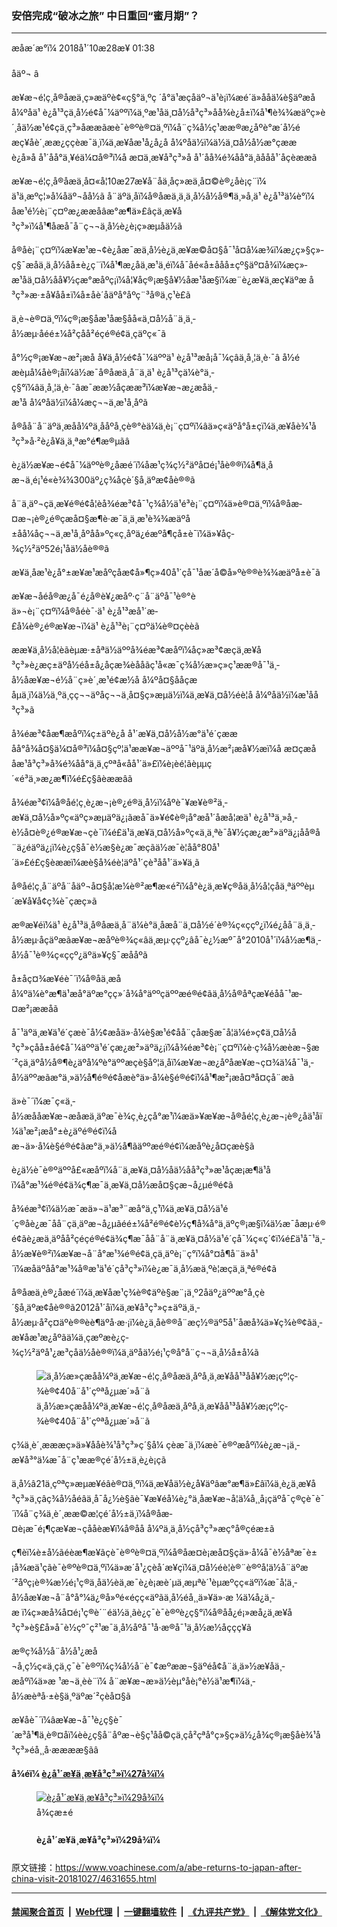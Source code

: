 ### 安倍完成“破冰之旅” 中日重回“蜜月期”？
------------------------

<div class="published">
 <span class="date" title="ä¸­å½æ¶é´">
  <time datetime="2018-10-28T01:38:00+08:00">
   æåæ´æ°ï¼ 2018å¹´10æ28æ¥ 01:38
  </time>
 </span>
</div>
<br/>
<div class="wsw">
 <span class="dateline">
  åäº¬ â
 </span>
 <p>
  æ¥æ¬é¦ç¸å®åæä¸ç»æäºè¢«ç§°ä¸ºç ´å°ä¹æçåäº¬ä¹è¡ï¼æé´ä»ååä¼è§äºæåå¼ºåä¹ è¿å¹³ç­ä¸­å½é¢å¯¼äººï¼ä¸ºæ¹åä¸¤å½å³ç³»åå¾è¿å±ï¼å¹¶è¾¾æäºç»è´¸åä½æ¹é¢çä¸ç³»åææãæè¯è®ºè®¤ä¸ºï¼å¨ç¾å½ç¹ææ®æ¿åºè°æ´å½éæç¥åè´¸ææ¿ç­çèæ¯ä¸ï¼ä¸­æ¥åæ¹å¿å¿å å¼ºåä½ï¼ä½ä¸¤å½å½æ°çææè¿å»å å¹´åå°ä¸¥éä¼¤å®³ï¼å æ­¤ä¸­æ¥å³ç³»å å¹´åå¾é¾åå°ä¸ãååå¹´åçèææã
 </p>
 <div class="wsw__embed">
 </div>
 <p>
  æ¥æ¬é¦ç¸å®åæä¸å¤«å¦10æ27æ¥å¨å­ä¸åç»æä¸å¤©è®¿åè¡ç¨ï¼ ä¹ä¸æºç¦»å¼åäº¬åå½ã å¨äºä¸åï¼å®åæä¸ä¸ä¸­å½å½å®¶ä¸»å¸­ä¹ è¿å¹³ä¼è°ï¼ åæ¹é½è¡¨ç¤ºæ¿ææåâæ°æ¶ä»£âçä¸­æ¥å³ç³»ï¼å¹¶åæå¯å¨ç¬¬ä¸å½è¿è¡ç»æµåä½ã
 </p>
 <p>
  å®åè¡¨ç¤ºï¼æ¥æ¹æ¬¢è¿åæ¯æä¸­å½è¿ä¸æ­¥æ©å¤§å¯¹å¤å¼æ¾ï¼æ¿ç»§ç»­ç§¯æåä¸ä¸­å½åå±è¿ç¨ï¼å¹¶æ¿åä¸­æ¹ä¸éï¼å¯åé«å±ååå±çº§äº¤å¾ï¼æç»­æ¹åä¸¤å½åå¥½çæ°æåºç¡ï¼å¦¥åç®¡æ§å¥½åæ¹åæ­§ï¼æ¨è¿æ¥ä¸­æç¥äºæ å³ç³»æ·±å¥åå±ï¼å±åè´åäºå°åºç¨³å®ä¸ç¹è£ã
 </p>
 <p>
  ä¸è¬è®¤ä¸ºï¼ç®¡æ§åæ¹åæ­§åå«ä¸¤å½å¨ä¸ä¸­å½æµ·åéé±¼å²ç­åå²éçé®é¢ä¸çäºç«¯ã
 </p>
 <p>
  å°½ç®¡æ¥æ¬æ²¡æå å¥ä¸­å½é¢å¯¼äººä¹ è¿å¹³æå¡å¯¼çâä¸å¸¦ä¸è·¯â å½éæèµå¼åè®¡åï¼ä½æ¯å®åæä¸å¨ä¸ä¹ è¿å¹³çä¼è°ä¸­ç§°ï¼âä¸å¸¦ä¸è·¯âæ¯ææ½åçææ³ï¼æ¥æ¬æ¿æåä¸­æ¹å å¼ºåä½ï¼å¼æç¬¬ä¸æ¹å¸åºã
 </p>
 <p>
  å®åå¨å¨äºä¸æåå¼ºä¸ååºå¸­çè®°èä¼ä¸è¡¨ç¤ºï¼âä»ç«äºå°å±çï¼ä¸­æ¥åè¾¹å³ç³»å·²è¿å¥ä¸ä¸ªæ°é¶æ®µãâ
 </p>
 <p>
  è¿ä½æ¥æ¬é¢å¯¼äººè®¿åæé´ï¼åæ¹ç­¾ç½²äºå¤é¡¹åè®®ï¼å¶ä¸­åæ¬ä¸é¡¹é«è¾¾300äº¿ç¾åçè´§å¸äºæ¢åè®®ã
 </p>
 <p>
  å¨ä¸äº¬çä¸­æ¥é®é¢å­¦èå¾éæ³¢å¯¹ç¾å½ä¹é³è¡¨ç¤ºï¼ä»è®¤ä¸ºï¼å®åæ­¤æ¬¡è®¿é®çæå¤§æ¶è·æ¯ä¸ä¸­æ¹è¾¾æäºå±åå¼åç¬¬ä¸æ¹å¸åºåå»ºç«ç¸åºä¿éæºå¶çå±è¯ï¼ä»¥åç­¾ç½²äº52é¡¹åä½åè®®ã
 </p>
 <p>
  æ¥ä¸­åæ¹è¿å°±æ¥æ¹æåºçåæ­¢å»¶ç»­40å¹´çå¯¹åæ´å©å»ºè®®è¾¾æäºå±è¯ã
 </p>
 <p>
  æ¥æ¬åéå®æ¿å¯é¿å®è¥¿æåº·ç¨å¨äºå¯¹è®°èä»¬è¡¨ç¤ºï¼å®åéè¯·ä¹ è¿å¹³æå¹´æ­£å¼è®¿é®æ¥æ¬ï¼ä¹ è¿å¹³è¡¨ç¤ºä¼è®¤çèèã
 </p>
 <p>
  ææ¥ä¸­å½å­¦èãèµæ·±åªä½äººå¾éæ³¢æåºï¼åç»æ³¢æçä¸­æ¥å³ç³»è¿æç±äºå½éå±å¿åçæ¾èååãç¹å«æ¯ç¾å½æ»ç»ç¹ææ®å¯¹ä¸­å½åæ¥æ¬é½å¨ç»è´¸æ¹é¢æ½å å¼ºå¤§ååçæåµä¸ï¼ä½ä¸ºä¸çç¬¬äºåç¬¬ä¸å¤§ç»æµä½ï¼ä¸­æ¥ä¸¤å½éè¦å å¼ºåä½ï¼æ¹åå³ç³»ã
 </p>
 <p>
  å¾éæ³¢åæ¶æåºï¼ç±äºè¿å å¹´æ¥ä¸¤å½å½æ°ä¹é´çææåå°å¾å¤§ä¼¤å®³ï¼å¤§çº¦ä¹ææ¥æ¬äººå¯¹äºä¸­å½æ²¡æå¥½æï¼å æ­¤ç­æååæ¹å³ç³»å¾é¾åå°ä¸ä¸çºªå«åå¹´ä»£ï¼è¡èé¦ãèµµç´«é³ä¸»æ¿æ¶ï¼é£ç§âèææâã
 </p>
 <p>
  å¾éæ³¢ï¼å®åé¦ç¸è¿æ¬¡è®¿é®ä¸­å½ï¼åºè¯¥æ¥è®²ä¸­æ¥ä¸¤å½å»ºç«äºç»æµäºä¿¡ãæå¯ä»¥é¢è®¡å°æå¹´å­æå¦æä¹ è¿å¹³ä¸»å¸­è½å¤è®¿é®æ¥æ¬çè¯ï¼é£ä¹ä¸­æ¥ä¸¤å½å»ºç«ä¸ä¸ªè¯å¥½çæ¿æ²»äºä¿¡åå®å¨ä¿éäºä¿¡ï¼è¿ç§å¯è½æ§è¿æ¯æçãä½æ¯è¦åå°80å¹´ä»£é£ç§èææï¼æè§å¾éè¦äºå¹´çè³åå¹´ä»¥ä¸ã
 </p>
 <p>
  å®åé¦ç¸å¨äºå¨åäº¬å¤§å­¦æ¼è®²æ¶æ«é²ï¼å°è¿ä¸æ­¥ç®åä¸­å½å­¦çåä¸ªäººèµ´æ¥å¥å¢ç­¾è¯çæç»­ã
 </p>
 <p>
  æ®æ¥éï¼ä¹ è¿å¹³ä¸å®åæä¸å¨ä¼è°ä¸­åæå¨ä¸¤å½é´è®¾ç«ç­çº¿ï¼é¿åå¨ä¸ä¸­å½æµ·åçäºæãæ¥æ¬æåºè®¾ç«âä¸æµ·ç­çº¿âå¯è¿½æº¯å°2010å¹´ï¼å½æ¶ä¸­å½å¯¹è®¾ç«ç­çº¿äºä»¥ç§¯æååºã
 </p>
 <p>
  å±åç¤¾æ¥éè¯´ï¼å®åä¸æåå¼ºä¼è°æ¶ä¹æå°äºæ°çç»´å¾å°äººçäººæé®é¢ãä¸­å½å®åªçæ¥éåå¯¹æ­¤æ²¡ææåã
 </p>
 <p>
  å¯¹äºä¸­æ¥ä¹é´çæè¯å½¢æåä»·å¼è§æ¹é¢å­å¨çåæ­§æ¯å¦ä¼é»ç¢ä¸¤å½å³ç³»çåå±åé¢å¯¼äººä¹é´çæ¿æ²»äºä¿¡ï¼å¾éæ³¢è¡¨ç¤ºï¼è·ç¾å½æèæ¬§æ´²ç­ä¸äºå½å®¶è¿äºå¼ºè°äººæçè§åº¦ä¸åï¼æ¥æ¬æ¿åºåæ¥æ¬ç¤¾ä¼å¯¹ä¸­å½äººæãæ°ä¸»ä½å¶é®é¢åæè°ä»·å¼è§é®é¢ï¼å¹¶æ²¡æå¤ªå¤çå¨æã
 </p>
 <p>
  ä»è¯´ï¼æ¯ç«ä¸­å½æååæ¥æ¬æåæä¸äºæ¯è¾ç¸è¿çå°æ¹ï¼æä»¥æ¥æ¬å®åé¦ç¸è¿æ¬¡è®¿åä¹åï¼ä¹æ²¡æå°±è¿äºé®é¢ï¼åæ¬ä»·å¼è§é®é¢ãæ°ä¸»ä½å¶ãäººæé®é¢ï¼æåºè¿å¤çæè§ã
 </p>
 <p>
  è¿ä½è¯è®ºäººå£«æåºï¼å¨ä¸­æ¥ä¸¤å½åä½åå³ç³»æ¹åçæ¡æ¶ä¹åï¼å°æ¹¾é®é¢ä¾ç¶æ¯ä¸­æ¥ä¸¤å½æå¤§çæ¬å¿µé®é¢ã
 </p>
 <p>
  å¾éæ³¢ï¼ä½æ¯æä»¬ä¹æ³¨æå°ä¸ç¹ï¼ä¸­æ¥ä¸¤å½ä¹é´ç®åè¿æ¯å­å¨çä¸äºæ¬å¿µãéé±¼å²é®é¢è½ç¶å¾å°ä¸äºç®¡æ§ï¼ä½æ¯åæµ·é®é¢ãè¿æä¸äºåå²çéçé®é¢ä¾ç¶æ¯å­å¨å¨ä¸­æ¥ä¸¤å½ä¹é´çå¯¼ç«ç´¢ï¼é£ä¹å¯¹ä¸­å½æ¥è®²ï¼æ¥æ¬å¨å°æ¹¾é®é¢ä¸çä¸äºè¡¨ç°ï¼å°¤å¶å¨ä»å¹´ï¼æåäºåå°æ¹¾å®æ¹ä¹é´çå³ç³»ï¼è¿æ¯ä¸­å½æä¸ºè­¦æçä¸ä¸ªé®é¢ã
 </p>
 <p>
  å®åæä¸è®¿åæé´ï¼ä¸­æ¥åæ¹ç­¾è®¢äºè§æ¨¡ä¸º2åäº¿äººæ°å¸çè´§å¸äºæ¢åè®®ã2012å¹´åï¼ä¸­æ¥å³ç³»ç±äºä¸ä¸­å½æµ·å²ç¤äºè®®èè¶äºå·æ·¡ï¼è¿ä¸åè®®å¨æç½®äº5å¹´åæå¾ä»¥ç­¾è®¢ãä¸­æ¥åæ¹æ¿åºãä¼ä¸ç­æºæè¿ç­¾ç½²äºå¹¿æ³çåä½åè®®ï¼ä¸äºåä½é¡¹ç®å°å¨ç¬¬ä¸å½å±å¼ã
 </p>
 <div class="wsw__embed">
  <figure class="media-image js-media-expand">
   <div class="img-wrap">
    <div class="thumb">
     <img alt="ä¸­å½æ»çæåå¼ºä¸æ¥æ¬é¦ç¸å®åæä¸åºå¸­ä¸­æ¥åå¹³åå¥½æ¡çº¦ç­¾è®¢40å¨å¹´çºªå¿µæ´»å¨ã" src="https://gdb.voanews.com/34C727CB-795B-403C-898F-603B742041D6_w250_r1_s.jpg"/>
    </div>
    <span class="ico ico-fullscreen ico--media-expand ico--rounded">
    </span>
   </div>
   <figcaption>
    <span class="caption">
     ä¸­å½æ»çæåå¼ºä¸æ¥æ¬é¦ç¸å®åæä¸åºå¸­ä¸­æ¥åå¹³åå¥½æ¡çº¦ç­¾è®¢40å¨å¹´çºªå¿µæ´»å¨ã
    </span>
   </figcaption>
  </figure>
 </div>
 <p>
  ç¾ä¸­è´¸æææç»­ä»¥ååè¾¹å³ç³»ç´§å¼ çèæ¯ä¸ï¼æè¯è®ºæåºï¼è¿æ¬¡ä¸­æ¥å³°ä¼æ¯å¨ç¹ææ®çé´å½±ä¸è¿è¡çã
 </p>
 <p>
  ä¸­å½â21ä¸çºªç»æµæ¥éâè®¤ä¸ºï¼ä¸­æ¥åä½è¿å¥äºâæ°æ¶ä»£âï¼ä¸è¿ä¸­æ¥å³ç³»ä¸­çâç¾å½åéâä¸å¯å¿½è§ãè¯¥æ¥éå¼è¿°ä¸­åæ¥æ¬å­¦ä¼å¸¸å¡çäºå¯ç®çè¯è¯´ï¼å¨ç¾ä¸­è´¸ææ©æ¦çé´å½±ä¸ï¼å®åæ­¤è¡æ¯é¡¶çæ¥æ¬çååèæ¥ï¼å®åå å¼ºä¸ä¸­å½çå³ç³»æç°å®çéæ±ã
 </p>
 <p>
  ç¶èï¼è±å½ãéèæ¶æ¥ãçè¯è®ºè®¤ä¸ºï¼å®åæ­¤è¡æå¤§çä»·å¼å¯è½åªæ¯è±¡å¾æä¹çãè¯è®ºè®¤ä¸ºï¼ä»æ´å¹¿çèå´æ¥çï¼ä¸¤å½éè¦è®¨è®ºå¦ä½å¨äºæ´²åºç¡è®¾æ½é¡¹ç®ä¸åä½èä¸æ¯è¿è¡æè´µä¸æµªè´¹èµæºçç«äºï¼æ¯å¦ä¸­å½åæ¥æ¬å¨å°å°¼ä¿®å»ºé«éçç«äºãä¸­å½éå¸¸ä»¥ä»·æ ¼ä¼å¿ä¸­æ ï¼ç»æå¾å¤é¡¹ç®è´¨éä½ä¸ãè¿ç¯è¯è®ºè¿ç§°ï¼å®åå¿é¡»æå¿ä¸­æ¥å³ç³»è§£å»å¯è½çº¯ç²¹æ¯ä¸­å½åºå¯¹å·æ®å¯¹ä¸­å½æ½åçç­ç¥ã
 </p>
 <p>
  æ®ç¾å½å¨å½å¹¿æ­å¬å¸ç½ç«ä¸çä¸ç¯è¯è®ºï¼ç¾å½å¨è¯¢æºææ¬§äºéå¢å¨ä¸ä»½æ¥åä¸­æåºï¼ä»æ ¹æ¬ä¸èè¨ï¼ å¨æ¥æ¬æ»ä½èµ°åè¡°è½ä¹æ¶ï¼ä¸­å½æèªå·±è§ä¸ºäºæ´²çèå¤§ã
 </p>
 <p>
  æ¥åè¯´ï¼âæ¥æ¬å¯¹è¿ç§è¯´æ³å¹¶ä¸è®¤åï¼èè¿ç§å¨åºæ¬è§ç¹åå©çä¸çå²çªå°ç»§ç»­ä½¿å¾ç®¡æ§åè¾¹å³ç³»éå¸¸å·ææææ§ãâ
 </p>
 <p>
  <strong>
   å¾éï¼
   <a class="wsw__a" href="https://www.voachinese.com/a/4631751.html">
    <span class="title">
     è¿å¹´æ¥ä¸­æ¥å³ç³»ï¼27å¾ï¼
    </span>
   </a>
  </strong>
 </p>
 <div class="wsw__embed">
  <figure class="media-gallery-embed overlay-wrap js-media-expand" data-lbox-gallery="true" data-lbox-gallery-url="/a/4631751.html">
   <a href="https://www.voachinese.com/a/4631751.html" title="è¿å¹´æ¥ä¸­æ¥å³ç³»ï¼29å¾ï¼">
    <div class="img-wrap">
     <div class="thumb thumb16_9">
      <img alt="è¿å¹´æ¥ä¸­æ¥å³ç³»ï¼29å¾ï¼" src="https://gdb.voanews.com/55218260-C511-4116-BD23-8D148AE3735A_w250_r1_s.jpg"/>
     </div>
     <span class="ico ico-gallery ico--media-type ico--xl">
     </span>
     <span class="ico ico-gallery ico--media-expand ico--rounded">
     </span>
    </div>
   </a>
   <figcaption class="d-flex flex-wrap overlay-content">
    <span class="label label--media label--inverted m-l-sm">
     å¾çæ±é
    </span>
    <h4 class="title title--media title--inverted m-l-sm">
     è¿å¹´æ¥ä¸­æ¥å³ç³»ï¼29å¾ï¼
    </h4>
   </figcaption>
   <div>
    <div data-lbox-gallery-item-src="https://gdb.voanews.com/55218260-C511-4116-BD23-8D148AE3735A_w1024_q10_s.jpg" data-lbox-gallery-item-title="ä¸­å½æ»çæåå¼ºå2018å¹´10æ26æ¥å¨åäº¬äººæ°å¤§ä¼å ä¸¾è¡èåæ°é»åå¸ä¼ã">
    </div>
    <div data-lbox-gallery-item-src="https://gdb.voanews.com/10428F92-970E-4A7E-BDBA-230F9B8E4B35_w1024_q10_s.jpg" data-lbox-gallery-item-title="æ¥æ¬é¦ç¸å®åæä¸2018å¹´10æ26æ¥å¨åäº¬éé±¼å°å½å®¾é¦ä¸ä¸­å½æ»çæåå¼ºä¼è°ãè¿æ¯å®åå°±ä»»é¦ç¸ä»¥æ¥é¦æ¬¡æ­£å¼è®¿é®ä¸­å½ï¼åå ä¸­æ¥åå¹³åå¥½æ¡çº¦ç¼ç»40å¨å¹´çºªå¿µæ´»å¨ã å®åè¿å»å°åäº¬åæ­å·åå è¿å½éä¼è®®ï¼ä¾å¦2014å¹´11æï¼å®åå¨åäº¬åå äºå¤ªç»åç»ç»APECå³°ä¼ä¹éï¼ä¸ä¹ è¿å¹³å°´å°¬å°é¦æ¬¡è§é¢ï¼&amp;ldquo;ç ´å°æ¡æ&amp;rdquo;ã">
    </div>
    <div data-lbox-gallery-item-src="https://gdb.voanews.com/4BCFD201-C9D3-4327-8544-B0C29321ECF2_w1024_q10_s.jpg" data-lbox-gallery-item-title="2018å¹´10æ26æ¥ï¼å¨åäº¬äººæ°å¤§ä¼å å¤ä¸¾è¡çæ¬¢è¿æ¥æ¬é¦ç¸å®åæä¸çä»ªå¼ä¸ï¼ä»ªä»éåå¼åã">
    </div>
    <div data-lbox-gallery-item-src="https://gdb.voanews.com/86D8E6EA-0411-4FF6-8027-3D9B1B5EE702_w1024_q10_s.jpg" data-lbox-gallery-item-title="å¨æ¬¢è¿æ¥æ¬é¦ç¸å®åè®¿åçä»ªå¼ä¹åï¼æ¥æ¬å½æå¨åäº¬äººå¤§ä¼å å¤é£æ¬ãï¼2018å¹´10æ26æ¥ï¼">
    </div>
    <div data-lbox-gallery-item-src="https://gdb.voanews.com/6A65E0F7-F7F9-4F75-9D78-20994A7EDF0B_w1024_q10_s.jpg" data-lbox-gallery-item-title="åä¸å¾å½¢æå¯¹æ¯ã2015å¹´9æ1æ¥ï¼å¨ä¸­å½äººæ°ææ¥æäºåç©é¦ï¼ç¬¬äºæ¬¡ä¸çå¤§ææé´ä¸­å½åéç¼´è·çæ¥æ¬åæè¢«æ¾å¨å°æ¿ä¸çç»çæ¿ä¸é¢ï¼æäººè¸©è¸ãæè¿æè¯è®ºè®¤ä¸ºï¼å¨ç¾å½ç¹ææ®æ¿åºè°æ´å½éæç¥åè´¸ææ¿ç­çèæ¯ä¸ï¼ä¸­æ¥åæ¹å¿å¿å å¼ºåä½ï¼ä½ä¸¤å½å½æ°çææè¿å»å å¹´åå°ä¸¥éä¼¤å®³ï¼å æ­¤ä¸­æ¥å³ç³»å å¹´åå¾é¾åå°ä¸ãååå¹´åçèææã">
    </div>
    <div data-lbox-gallery-item-src="https://gdb.voanews.com/2113B1B0-7A44-4B69-A972-F7B39601A16F_w1024_q10_s.jpg" data-lbox-gallery-item-title="2018å¹´10æ26æ¥å¨åäº¬äººæ°å¤§ä¼å ä¸¾è¡çç¬¬ä¸å±ä¸­æ¥ç¬¬ä¸æ¹å¸åºåä½è®ºåä¸ï¼æ¥æ¬é¦ç¸å®åæä¸è®²è¯ã">
    </div>
    <div data-lbox-gallery-item-src="https://gdb.voanews.com/34C727CB-795B-403C-898F-603B742041D6_w1024_q10_s.jpg" data-lbox-gallery-item-title="ä¸­å½æ»çæåå¼ºåæ¥æ¬é¦ç¸å®åæ2018å¹´10æ25æ¥å¨åäº¬äººæ°å¤§ä¼å åå åºç¥ä¸­æ¥åå¹³åå¥½æ¡çº¦40å¨å¹´çæ´»å¨ã">
    </div>
    <div data-lbox-gallery-item-src="https://gdb.voanews.com/BFEA0179-29AA-4C39-8953-008B065DC06A_w1024_q10_s.jpg" data-lbox-gallery-item-title="æ¥æ¬é¦ç¸å®åå¨äººæ°å¤§ä¼å çºªå¿µä¸­æ¥åå¹³åå¥½æ¡çº¦40å¨å¹´çæ´»å¨ä¸è®²è¯">
    </div>
    <div data-lbox-gallery-item-src="https://gdb.voanews.com/07DCE3AF-9065-4B37-ABF7-9BCBFA584BD0_w1024_q10_s.jpg" data-lbox-gallery-item-title="2018å¹´10æ25æ¥ï¼ä¸­å½æ»çæåå¼ºå¨äººæ°å¤§ä¼å ä¼æ¤æ¥æ¬é¦ç¸å®åã è·¯éç¤¾æ¥éï¼ä¸­å½å¨è¿å»ä¸å¹´ä¸ç¾å½é·å¥ä¸æ­åçº§çè´¸æçº çº·ä¹éï¼è°æ±å å¼ºåæ¥æ¬ç¼åå³ç³»ãèæ¥æ¬å¨æå¿§ä¸­å½ä¸æ­æ©å¼ çååçåæ¶ï¼ä¹å¸æå å¼ºä¸ä¸­å½è¿ä¸æå¤§è´¸æä¼ä¼´çç»æµå³ç³»ãä½ä¸ç¾å½ä¹æè´¸æé®é¢çæ¥æ¬éè¦å¤çå¥½ä¸ä¸­å½çå³ç³»ç¼åï¼ä»¥åæ¿æå¶ä¸»è¦å®å¨çåç¾å½ã">
    </div>
    <div data-lbox-gallery-item-src="https://gdb.voanews.com/AE0713A1-EAB8-4DCB-8470-A01C3E6DFC83_w1024_q10_s.jpg" data-lbox-gallery-item-title="æ¥æ¬é¦ç¸å®åæä¸2018å¹´10æ26æ¥å¨åäº¬éé±¼å°å½å®¾é¦ä¸ä¸­å½å½å®¶ä¸»å¸­ä¹ è¿å¹³ä¼è°ãåæ¹é½è¡¨ç¤ºæ¿ææå&amp;ldquo;æ°æ¶ä»£&amp;rdquo;çä¸­æ¥å³ç³»ï¼å¹¶åæå¯å¨ç¬¬ä¸å½è¿è¡ç»æµåä½ã">
    </div>
    <div data-lbox-gallery-item-src="https://gdb.voanews.com/5BECA5C6-5F23-4603-A731-65E8C5EC21EB_w1024_q10_s.jpg" data-lbox-gallery-item-title="2018å¹´10æ25æ¥ï¼ä¸­å½æ»çæåå¼ºå¨äººæ°å¤§ä¼å ä¼æ¤æ¥æ¬é¦ç¸å®åã è¿æ¯å®åå°±ä»»é¦ç¸ä»¥æ¥é¦æ¬¡æ­£å¼è®¿é®ä¸­å½ï¼åå ä¸­æ¥åå¹³åå¥½æ¡çº¦ç¼ç»40å¨å¹´çºªå¿µæ´»å¨ã è·¯éç¤¾æ¥éï¼ä¸­å½å¨è¿å»ä¸å¹´ä¸ç¾å½é·å¥ä¸æ­åçº§çè´¸æçº çº·ä¹éï¼è°æ±å å¼ºåæ¥æ¬ç¼åå³ç³»ãèæ¥æ¬å¨æå¿§ä¸­å½ä¸æ­æ©å¼ çååçåæ¶ï¼ä¹å¸æå å¼ºä¸ä¸­å½è¿ä¸æå¤§è´¸æä¼ä¼´çç»æµå³ç³»ãä½ä¸ç¾å½ä¹æè´¸æé®é¢çæ¥æ¬éè¦å¤çå¥½ä¸ä¸­å½çå³ç³»ç¼åï¼ä»¥åæ¿æå¶ä¸»è¦å®å¨çåç¾å½ãå®åè¿å»å°åäº¬åæ­å·åå è¿å½éä¼è®®ï¼ä¾å¦ 2014å¹´11æï¼å®åå¨åäº¬åå äºå¤ªç»åç»ç»APECå³°ä¼ä¹éï¼ä¸ä¹ è¿å¹³å°´å°¬å°é¦æ¬¡è§é¢ï¼&amp;ldquo;ç ´å°æ¡æ&amp;rdquo;ã">
    </div>
    <div data-lbox-gallery-item-src="https://gdb.voanews.com/42082E4D-EBCA-4617-84FB-72B5915DE14D_w1024_q10_s.jpg" data-lbox-gallery-item-title="2018å¹´10æ26æ¥ï¼ä¸­å½æ»çæåå¼ºåæ¥æ¬é¦ç¸å®åå¨åå ç­¾å­ä»ªå¼ä¹åç¦»å¼åäº¬äººæ°å¤§ä¼å ã">
    </div>
    <div data-lbox-gallery-item-src="https://gdb.voanews.com/9251E7D9-BDF4-4823-B0E8-D586D6F62548_w1024_q10_s.jpg" data-lbox-gallery-item-title="å¨æ¥æ¬é¦ç¸å®åæä¸è®¿é®åäº¬ä¹åï¼å¤©å®é¨åçè·¯ç¯åçè§æåæºæè¾¹æä¸­å½åæ¥æ¬å½æï¼æäººç¨ææºæç§ï¼2018å¹´10æ25æ¥ï¼ãå®åå¨å¯ç¨ååæ¨ç¹ç§°ï¼å¸æåæ­¤æ¬¡æºä¼ï¼å°ä¸­æ¥å³ç³»æåè³å°æ°æ°´å¹³ãæ¥æ¬åªä½æ¥éï¼å®åé¢è®¡ä¸ä¹ è¿å¹³ä¼è°æ¶ï¼å°åè°ä¹ è¿å¹³2019å¹´è®¿æ¥ä¸äºï¼å¸æè®©é¦èäºè®¿åºå®ä¸æ¥ï¼æ¨å¨ä¸­æ¥å³ç³»çæ¹åãæ­¤å¤ï¼ä¸¤äººè¿å°è°åæé²æ æ ¸ååä¸­ç¾è´¸ææç­é®é¢ã">
    </div>
    <div data-lbox-gallery-item-src="https://gdb.voanews.com/15730496-A80F-4696-81BB-AB29283094A5_w1024_q10_s.jpg" data-lbox-gallery-item-title="æ¥æ¬é¦ç¸å®åæä¸å¨åäº¬äººå¤§ä¼å åºå¸­è®°èä¼ ï¼2018å¹´10æ26æ¥ï¼">
    </div>
    <div data-lbox-gallery-item-src="https://gdb.voanews.com/6681EFF8-F91D-49C9-8832-624CB13ACE28_w1024_q10_s.jpg" data-lbox-gallery-item-title="2018å¹´10æ25æ¥ï¼ä¸­å½æ»çæåå¼ºå¨äººæ°å¤§ä¼å åæ¥æ¬é¦ç¸å®åæ¡æã è¿æ¯å®åå°±ä»»é¦ç¸ä»¥æ¥é¦æ¬¡æ­£å¼è®¿é®ä¸­å½ï¼åå ä¸­æ¥åå¹³åå¥½æ¡çº¦ç¼ç»40å¨å¹´çºªå¿µæ´»å¨ã è·¯éç¤¾æ¥éï¼ä¸­å½å¨è¿å»ä¸å¹´ä¸ç¾å½é·å¥ä¸æ­åçº§çè´¸æçº çº·ä¹éï¼è°æ±å å¼ºåæ¥æ¬ç¼åå³ç³»ãèæ¥æ¬å¨æå¿§ä¸­å½ä¸æ­æ©å¼ çååçåæ¶ï¼ä¹å¸æå å¼ºä¸ä¸­å½è¿ä¸æå¤§è´¸æä¼ä¼´çç»æµå³ç³»ãä½ä¸ç¾å½ä¹æè´¸æé®é¢çæ¥æ¬éè¦å¤çå¥½ä¸ä¸­å½çå³ç³»ç¼åï¼ä»¥åæ¿æå¶ä¸»è¦å®å¨çåç¾å½ãå®åè¿å»å°åäº¬åæ­å·åå è¿å½éä¼è®®ï¼ä¾å¦ 2014å¹´11æï¼å®åå¨åäº¬åå äºå¤ªç»åç»ç»APECå³°ä¼ä¹éï¼ä¸ä¹ è¿å¹³å°´å°¬å°é¦æ¬¡è§é¢ï¼&amp;ldquo;ç ´å°æ¡æ&amp;rdquo;ã">
    </div>
    <div data-lbox-gallery-item-src="https://gdb.voanews.com/EE519895-8B5E-49DD-8C36-3850D4EC36F3_w1024_q10_s.jpg" data-lbox-gallery-item-title="ä¸­å½æ»çæåå¼ºå¨åäº¬ä¸­åæµ·ä¼è§æ¥æ¬åé¦ç¸ç¦ç°åº·å¤«ï¼2018å¹´10æ10æ¥ï¼ã ç¦ç°åº·å¤«è¡¨ç¤ºï¼ææ»çä»å¹´5ææåå¯¹æ¥æ¬è¿è¡æ­£å¼è®¿é®ï¼æ¨å¨æ¥ä¸­å³ç³»éåæ­£å¸¸è½¨éï¼æ¥æ¬åçé«åº¦èµèµãæ¥æ¬å±åç¤¾10æ17æ¥å¼è¿°ä¸­æ¥å³ç³»æ¶æ¯äººå£«çè¯è¯´ï¼ä¸­æ¹è¿æ¥å·²ç¥ä¼æ¥æ¹ï¼æ¿ææ¾å®½æ¥æ¬é£åè¿å£ï¼ç®åä¸¤å½æ­£å´ç»æ¾å®½çèå´åæ¶é´è¿è¡åè°ï¼å¸ææåå¼ºåå®åæä¸å¨10æ26æ¥çä¼è°è½æææã">
    </div>
    <div data-lbox-gallery-item-src="https://gdb.voanews.com/0DF8E100-836E-43CA-AE61-9C887B323A78_w1024_q10_s.jpg" data-lbox-gallery-item-title="ä¸­å½æ»çæåå¼º2018å¹´9æ12æ¥å¨åäº¬äººæ°å¤§ä¼å ä¸æ¥ä¸­ç»æµåä¼ä»£è¡¨ä¼é¢ãæ­¤åï¼2016å¹´å2017å¹´ä¸¤åº¦å ä¸ºç§ç§çº çº·èææµçæ¥ä¸­é©ä¸å½å³°ä¼5æ9æ¥å¨ä¸äº¬å¬å¼ãåå è¿æ¬¡å³°ä¼çä¸­å½æ»çæåå¼ºåé©å½æ»ç»æå¨å¯é½æ¯ä¸ä»»ä»¥æ¥é¦æ¬¡è®¿æ¥ï¼æ¾ç¤ºä¸å½ä¹é´ä¸¤å¹´æ¥ä¸è¯å³ç³»åºç°è½¬æºãè¿æ¬¡å³°ä¼åè¡¨äºèåå®£è¨ã">
    </div>
    <div data-lbox-gallery-item-src="https://gdb.voanews.com/1EAC4F4A-07FE-447A-8B3C-5B0EED407172_w1024_q10_s.jpg" data-lbox-gallery-item-title="æ¥æ¬å¤å¡çæ¬¡å®ç§å¶å2018å¹´8æ29æ¥å¨åäº¬ä¸­åæµ·ä¸ä¸­å½å¤äº¤é¨é¿çæ¯ä¼è°ï¼ä¸ºé¢è®¡10ææ¥æ¬é¦ç¸å®åæä¸è®¿åéºè·¯ãç±äºå¸æéè®¿è¿æ¬¡ä¼è°çæ°é»åªä½å¾å¤ï¼ä¸­æ¥åæ¹åå®ä»¥è®°èç»æèåéè®¿ç»çæ¹å¼è¿è¡éè®¿ãä½å¨ä¼è°å³å°å¼å§ä¹éï¼ä¸­å½å¤äº¤é¨è¦æ±è®°èç»ä¸­ä¸è½æãäº§ç»æ°é»ãè®°èã&lt;br /&gt;
ãäº§ç»æ°é»ãåæ¥æ¬å®æ¹é½æåºæè®®ï¼ä¸­æ¹è®¤ä¸ºè¯¥åªä½å¯¹ä¸­å½ä¸å¤åå¥½ãæ¥æ¬è®°èå¢éåéä½åæ¶éè®¿ï¼ä»¥ç¤ºæè®®ãä¸­å½å¤äº¤é¨åè¨äººåæ¥è¹è¡¨ç¤ºä¸­å½&amp;ldquo;ä¸æ¥åè¿ç§æ ççæè®®&amp;rdquo;ãåæ¥è¹è¯´ï¼åäº¬æ600å¤åå¤å½è®°èï¼å¶ä¸­æ¥æ¬çº¦ä¸ç¾åï¼ä¸­å½å¿é¡»éå½æ§å¶éè®¿äººæ°ã">
    </div>
    <div data-lbox-gallery-item-src="https://gdb.voanews.com/3BD8F3ED-81CF-4A34-9671-474C84C580CE_w1024_q10_s.jpg" data-lbox-gallery-item-title="2018å¹´5æ10æ¥ï¼ç±æ¥æ¬å®«ååæä¾çè¿å¼ ç§çæ¾ç¤ºï¼æ¥æ¬å¤©çæä»å¨ä¸äº¬çå®«ä¼è§ä¸­å½æ»çæåå¼ºã">
    </div>
    <div data-lbox-gallery-item-src="https://gdb.voanews.com/CBA37A8A-3A2F-4CA0-B6F9-BAF0964C89BB_w1024_q10_s.jpg" data-lbox-gallery-item-title="2018å¹´5æ9æ¥ï¼æ¥æ¬é¦ç¸å®åæä¸ï¼Shinzo Abeï¼ï¼ä¸­å½æ»çæåå¼ºåé©å½æ»ç»æå¨å¯ï¼Moon Jae-inï¼å¨ä¸äº¬ä¸¾è¡ä¸è¾¹é¦èä¼è°ååºå¸­èåæ°é»åå¸ä¼ãæåå¼ºæ¯å«å¹´æ¥ç¬¬ä¸ä½è®¿é®æ¥æ¬çä¸­å½æ»çã">
    </div>
    <div data-lbox-gallery-item-src="https://gdb.voanews.com/C937E96A-EB96-4E3B-9456-6D08FC370978_w1024_q10_s.jpg" data-lbox-gallery-item-title="æ¥æ¬ä¸äº¬éå³çé©¬è·¯ä¸¤æ2018å¹´5æ8æ¥æä¸ä¸­æ¥å½æè¿æ¥ä¸­å½æ»çæåå¼ºå°è®¿ãï¼ç¾å½ä¹é³è®°èæ­ç¯®ææï¼">
    </div>
    <div data-lbox-gallery-item-src="https://gdb.voanews.com/A54AB68D-7C48-4FE2-984C-7A6A50FBBEB8_w1024_q10_s.jpg" data-lbox-gallery-item-title="æ¥æ¬é¦ç¸å®åæä¸åä¸­å½å½å®¶ä¸»å¸­ä¹ è¿å¹³å¨ä¸­å½æ­å·ä¸¾è¡ç20å½éå¢å³°ä¼ä¸æ¡æãï¼2016å¹´9æ4æ¥ï¼">
    </div>
    <div data-lbox-gallery-item-src="https://gdb.voanews.com/1B4536D1-3B2F-47C8-8805-9D623C196F2B_w1024_q10_s.jpg" data-lbox-gallery-item-title="2014å¹´11æ11æ¥ï¼å¨åäº¬APECå³°ä¼ä¸ï¼æ¥æ¬é¦ç¸å®åæä¸ä»ä¸­å½å½å®¶ä¸»å¸­ä¹ è¿å¹³èº«è¾¹èµ°è¿ãè¿æ¯å®åä¸ä¹ è¿å¹³å°´å°¬å°é¦æ¬¡è§é¢ï¼&amp;ldquo;ç ´å°æ¡æ&amp;rdquo;ã">
    </div>
    <div data-lbox-gallery-item-src="https://gdb.voanews.com/E592AE5C-3D23-46D9-9636-E25312C55CE7_w1024_q10_s.jpg" data-lbox-gallery-item-title="2013å¹´12æ27æ¥æè®®èå¨æ¥æ¬é©»é¦æ¸¯æ»é¢äºé¦éè¿ç§æ¯æ¥æ¬åæï¼åæä¸ææ¥æ¬æç¯ä¸æ¡è±æºåæ¥æ¬é¦ç¸å®åæä¸çèåã">
    </div>
    <div data-lbox-gallery-item-src="https://gdb.voanews.com/8F78FF96-4873-49C5-A29E-24683F1741A1_w1024_q10_s.jpg" data-lbox-gallery-item-title="2012å¹´8æ19æ¥ï¼æè®®èå¨å¹¿ä¸æ·±å³ä¸¾è¡çåæ¥æè®®æ´»å¨ä¸­æç¿»äºæ¥æ¬åççè­¦è½¦ã">
    </div>
    <div data-lbox-gallery-item-src="https://gdb.voanews.com/3E1EADAF-40AB-4D38-BE27-112AA410F89D_w1024_q10_s.jpg" data-lbox-gallery-item-title="2012å¹´9æ16æ¥ï¼ç¤ºå¨èå¨åäº¬çæ¥æ¬å¤§ä½¿é¦åé¢ä¸¾è¡æè®®æ´»å¨ï¼ç©¿çè¿·å½©æï¼å¸¦çé¢ççäºº&amp;ldquo;éä¸å±ï¼å¤ä¸å±&amp;rdquo;åéä¿æ¤ä½¿é¦ã">
    </div>
    <div data-lbox-gallery-item-src="https://gdb.voanews.com/79D5C399-36E6-44D5-A99B-BBB5F74E2589_w1024_q10_s.jpg" data-lbox-gallery-item-title="2012å¹´9æ16æ¥ï¼å¨ä¸æµ·ä¸¾è¡çæè®®æ´»å¨ä¸­ï¼è­¦å¯é»æ¡æ¥æ¬é¢äºé¦éè¿çç¤ºå¨èã">
    </div>
    <div data-lbox-gallery-item-src="https://gdb.voanews.com/FC7D4F23-1AFB-424C-9876-00D997B96166_w1024_q10_s.jpg" data-lbox-gallery-item-title="2012å¹´9æ16æ¥ï¼åæ¥ç¤ºå¨èå¨æ¥æ¬é©»åäº¬å¤§ä½¿é¦å¤§é¨åææ·çæ°´ç¶ã">
    </div>
    <div data-lbox-gallery-item-src="https://gdb.voanews.com/50D66C9D-E133-444E-BBD5-C4CA71C1DD76_w1024_q10_s.jpg" data-lbox-gallery-item-title="2012å¹´9æ18æ¥ï¼ç¤ºå¨èå¨åäº¬ä¸¾è¡åæ¥æ¸¸è¡ï¼æäººæåºæ¨ªå¹ï¼è¦æ±ä¸­å½å¯¹æ¥å®£æï¼å¹¶æ´»æèèå¸ï¼æäººå½±çå¥³æèäºç©ºï¼ï¼ç¾å½ä¹é³ä¸æ¹ææï¼ãè¿æ¾ç¤ºåºç¤ºå¨çé¹å§æ§ãè¿æä¸å¹å¾çæ¾ç¤ºä¸ä¸ªåå ç¤ºå¨æ¸¸è¡çç·å­çTè¡«èé¢åç&amp;ldquo;ä¸çèäºç©º æ¹ççé²é²&amp;rdquo;ãçé²é²ï¼æ¯æä¸­å½çå½±è§æ¼åå¹²é²é²ã">
    </div>
   </div>
  </figure>
 </div>
 <p>
 </p>
</div>

原文链接：https://www.voachinese.com/a/abe-returns-to-japan-after-china-visit-20181027/4631655.html


------------------------
#### [禁闻聚合首页](https://github.com/gfw-breaker/banned-news/blob/master/README.md) &nbsp;|&nbsp; [Web代理](https://github.com/gfw-breaker/open-proxy/blob/master/README.md) &nbsp;|&nbsp;  [一键翻墙软件](https://github.com/gfw-breaker/nogfw/blob/master/README.md) &nbsp;|&nbsp; [《九评共产党》](https://github.com/gfw-breaker/9ping.md/blob/master/README.md#九评之一评共产党是什么) &nbsp;|&nbsp; [《解体党文化》](https://github.com/gfw-breaker/jtdwh.md/blob/master/README.md#绪论)